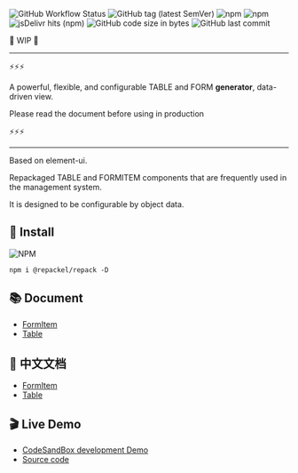 ![GitHub Workflow Status](https://img.shields.io/github/workflow/status/repackel/repack/Node.js%20Package) 
![GitHub tag (latest SemVer)](https://img.shields.io/github/v/tag/repackel/repack) 
![npm](https://img.shields.io/npm/v/@repackel/repack) 
![npm](https://img.shields.io/npm/dm/@repackel/repack) 
![jsDelivr hits (npm)](https://img.shields.io/jsdelivr/npm/hm/@repackel/repack) 
![GitHub code size in bytes](https://img.shields.io/github/languages/code-size/repackel/repack) 
![GitHub last commit](https://img.shields.io/github/last-commit/repackel/repack) 



🚧 WIP 🚧

---

⚡⚡⚡

A powerful, flexible, and configurable TABLE and FORM **generator**, data-driven view.

Please read the document before using in production

⚡⚡⚡

---

Based on element-ui.

Repackaged TABLE and FORMITEM components that are frequently used in the management system.

It is designed to be configurable by object data.

## 🚀 Install
![NPM](https://nodei.co/npm/@repackel/repack.png?downloads=true)
```
npm i @repackel/repack -D
```
## 📚 Document

- [FormItem](./FormItem/readme.md)
- [Table](./Table/readme.md)

## 🚩 中文文档

- [FormItem](./FormItem/readme.zh.md)
- [Table](./Table/readme.zh.md)

## 🎬 Live Demo

- [CodeSandBox development Demo](https://codesandbox.io/s/github/repackel/repack-demo?file=/src/demo.vue)
- [Source code](https://github.com/repackel/repack-demo/)
